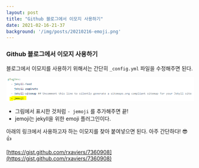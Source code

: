 ```yaml
---
layout: post
title: "Github 블로그에서 이모지 사용하기"
date: 2021-02-16-21-37
background: '/img/posts/20210216-emoji.png'
---
```


### Github 블로그에서 이모지 사용하기

블로그에서 이모지를 사용하기 위해서는 간단히 `_config.yml` 파일을 수정해주면 된다.

<img src = "https://github.com/dongoknam/dongoknam.github.io/blob/master/img/posts/20210216-emoji.PNG" width="700px">

* 그림에서 표시한 것처럼 `- jemoji` 를 추가해주면 끝!
* jemoji는 jekyll을 위한 emoji 플러그인이다.

아래의 링크에서 사용하고자 하는 이모지를 찾아 붙여넣으면 된다.
아주 간단하다! :sunglasses: :+1:

[https://gist.github.com/rxaviers/7360908](https://gist.github.com/rxaviers/7360908)

